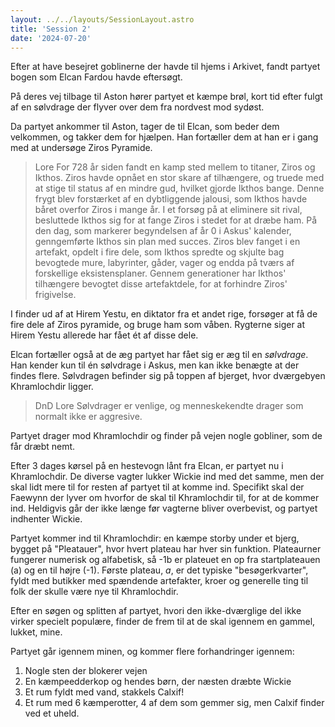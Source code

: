 ```yaml
---
layout: ../../layouts/SessionLayout.astro
title: 'Session 2'
date: '2024-07-20'
---
```

Efter at have besejret goblinerne der havde til hjems i Arkivet, fandt partyet bogen som Elcan Fardou havde eftersøgt. 

På deres vej tilbage til Aston hører partyet et kæmpe brøl, kort tid efter fulgt af en sølvdrage der flyver over dem fra nordvest mod sydøst. 

Da partyet ankommer til Aston, tager de til Elcan, som beder dem velkommen, og takker dem for hjælpen. Han fortæller dem at han er i gang med at undersøge Ziros Pyramide.

> Lore
> For 728 år siden fandt en kamp sted mellem to titaner, Ziros og Ikthos. 
> Ziros havde opnået en stor skare af tilhængere, og truede med at stige til status af en mindre gud, hvilket gjorde Ikthos bange. Denne frygt blev forstærket af en dybtliggende jalousi, som Ikthos havde båret overfor Ziros i mange år. 
> I et forsøg på at eliminere sit rival, besluttede Ikthos sig for at fange Ziros i stedet for at dræbe ham. På den dag, som markerer begyndelsen af år 0 i Askus' kalender, genngemførte Ikthos sin plan med succes.
> Ziros blev fanget i en artefakt, opdelt i fire dele, som Ikthos spredte og skjulte bag bevogtede mure, labyrinter, gåder, vager og endda på tværs af forskellige eksistensplaner. 
> Gennem generationer har Ikthos' tilhængere bevogtet disse artefaktdele, for at forhindre Ziros' frigivelse.

 I finder ud af at Hirem Yestu, en diktator fra et andet rige, forsøger at få de fire dele af Ziros pyramide, og bruge ham som våben. Rygterne siger at Hirem Yestu allerede har fået ét af disse dele. 

Elcan fortæller også at de æg partyet har fået sig er æg til en *sølvdrage*. Han kender kun til én sølvdrage i Askus, men kan ikke benægte at der findes flere. Sølvdragen befinder sig på toppen af bjerget, hvor dværgebyen Khramlochdir ligger. 

> DnD Lore
> Sølvdrager er venlige, og menneskekendte drager som normalt ikke er aggresive. 

Partyet drager mod Khramlochdir og finder på vejen nogle gobliner, som de får dræbt nemt. 

Efter 3 dages kørsel på en hestevogn lånt fra Elcan, er partyet nu i Khramlochdir. De diverse vagter lukker Wickie ind med det samme, men der skal lidt mere til for resten af partyet til at komme ind. Specifikt skal der Faewynn der lyver om hvorfor de skal til Khramlochdir til, for at de kommer ind. Heldigvis går der ikke længe før vagterne bliver overbevist, og partyet indhenter Wickie. 

Partyet kommer ind til Khramlochdir: en kæmpe storby under et bjerg, bygget på "Pleatauer", hvor hvert plateau har hver sin funktion. Plateaurner fungerer numerisk og alfabetisk, så -1b er plateuet en op fra startplateauen (a) og en til højre (-1). Første plateau, *a*, er det typiske "besøgerkvarter", fyldt med butikker med spændende artefakter, kroer og generelle ting til folk der skulle være nye til Khramlochdir. 

Efter en søgen og splitten af partyet, hvori den ikke-dværglige del ikke virker specielt populære, finder de frem til at de skal igennem en gammel, lukket, mine.

Partyet går igennem minen, og kommer flere forhandringer igennem:
1. Nogle sten der blokerer vejen
2. En kæmpeedderkop og hendes børn, der næsten dræbte Wickie
3. Et rum fyldt med vand, stakkels Calxif!
4. Et rum med 6 kæmperotter, 4 af dem som gemmer sig, men Calxif finder ved et uheld.
